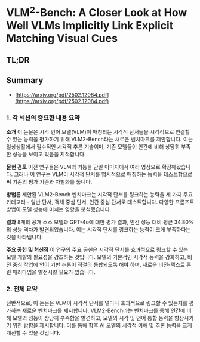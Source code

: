 # VLM$^2$-Bench: A Closer Look at How Well VLMs Implicitly Link Explicit Matching Visual Cues
## TL;DR
## Summary
- [https://arxiv.org/pdf/2502.12084.pdf](https://arxiv.org/pdf/2502.12084.pdf)

### 1. 각 섹션의 중요한 내용 요약

**소개**
이 논문은 시각 언어 모델(VLM)이 매칭되는 시각적 단서들을 시각적으로 연결할 수 있는 능력을 평가하기 위해 VLM2-Bench라는 새로운 벤치마크를 제안합니다. 이는 일상생활에서 필수적인 시각적 추론 기술이며, 기존 모델들이 인간에 비해 상당히 부족한 성능을 보이고 있음을 지적합니다.

**문헌 검토**
이전 연구들은 VLM의 기능을 단일 이미지에서 여러 영상으로 확장해왔습니다. 그러나 이 연구는 VLM이 시각적 단서를 명시적으로 매칭하는 능력을 테스트함으로써 기존의 평가 기준과 차별화를 둡니다.

**방법론**
제안된 VLM2-Bench 벤치마크는 시각적 단서를 링크하는 능력을 세 가지 주요 카테고리 - 일반 단서, 객체 중심 단서, 인간 중심 단서로 테스트합니다. 다양한 프롬프트 방법이 모델 성능에 미치는 영향을 분석했습니다.

**결과**
8개의 공개 소스 모델과 GPT-4o에 대한 평가 결과, 인간 성능 대비 평균 34.80%의 성능 격차가 발견되었습니다. 이는 시각적 단서를 링크하는 능력이 크게 부족하다는 것을 나타냅니다.

**주요 공헌 및 혁신점**
이 연구의 주요 공헌은 시각적 단서를 효과적으로 링크할 수 있는 모델 개발의 필요성을 강조하는 것입니다. 모델의 기본적인 시각적 능력을 강화하고, 비전 중심 작업에 언어 기반 추론이 적절히 통합되도록 해야 하며, 새로운 비전-텍스트 훈련 패러다임을 발전시킬 필요가 있습니다.

### 2. 전체 요약

전반적으로, 이 논문은 VLM이 시각적 단서를 얼마나 효과적으로 링크할 수 있는지를 평가하는 새로운 벤치마크를 제시합니다. VLM2-Bench라는 벤치마크를 통해 인간에 비해 모델의 성능이 상당히 부족함을 발견하고, 모델의 시각 및 언어 통합 능력을 향상시키기 위한 방향을 제시합니다. 이를 통해 향후 AI 모델의 시각적 이해 및 추론 능력을 크게 개선할 수 있을 것입니다.